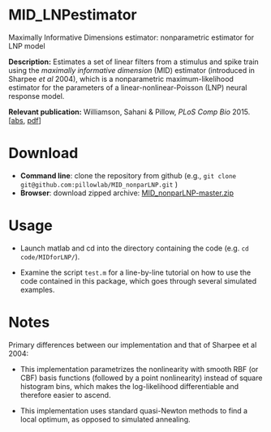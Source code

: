 # MID_LNPestimator
Maximally Informative Dimensions estimator: nonparametric estimator
for LNP model 

**Description:** Estimates a set of linear filters from a stimulus and
 spike train using the *maximally informative dimension* (MID)
 estimator (introduced in Sharpee *et al* 2004), which is a
 nonparametric maximum-likelihood estimator for the parameters of a
 linear-nonlinear-Poisson (LNP) neural response model.

**Relevant publication:**
Williamson, Sahani & Pillow, *PLoS Comp Bio*
2015. [[abs](http://pillowlab.princeton.edu/pubs/abs_Williamson15_PLoSCB.html),
      [pdf](http://pillowlab.princeton.edu/pubs/Williamson_etal_plosCB2015.pdf)]

Download
==========

* **Command line**: clone the repository from github (e.g., ```git
  clone git@github.com:pillowlab/MID_nonparLNP.git``` )
* **Browser**:  download zipped archive:  [MID_nonparLNP-master.zip](https://github.com/pillowlab/MID_nonparLNP/archive/master.zip)


Usage
=====

* Launch matlab and cd into the directory containing the code
 (e.g. `cd code/MIDforLNP/`).

* Examine the script `test.m` for a line-by-line tutorial on how to
use the code contained in this package, which goes through several
simulated examples.


Notes
=====

Primary differences between our implementation and that of Sharpee et
al 2004:

* This implementation parametrizes the nonlinearity with smooth RBF
  (or CBF) basis functions (followed by a point nonlinearity) instead
  of square histogram bins, which makes the log-likelihood
  differentiable and therefore easier to ascend.

* This implementation uses standard quasi-Newton methods to find a
  local optimum, as opposed to simulated annealing.
